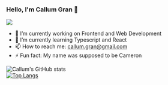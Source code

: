### Hello, I'm Callum Gran 👋
![](https://komarev.com/ghpvc/?username=callumgran)
- 🔭 I’m currently working on Frontend and Web Development
- 🌱 I’m currently learning Typescript and React
- 📫 How to reach me: callum.gran@gmail.com
- ⚡ Fun fact: My name was supposed to be Cameron

![Callum's GitHub stats](https://github-readme-stats.vercel.app/api?username=callumgran&&show_icons=true&title_color=ffffff&icon_color=bb2acf&text_color=daf7dc&bg_color=1c458a)
<br />
[![Top Langs](https://github-readme-stats.vercel.app/api/top-langs/?username=callumgran&layout=compact)](https://github.com/anuraghazra/github-readme-stats)
